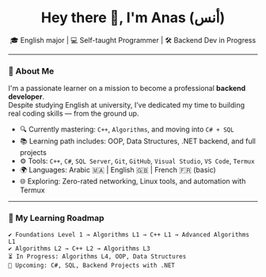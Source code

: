 <h1 align="center">Hey there 👋, I'm Anas (أنس) </h1>
<p align="center">
  🎓 English major | 💻 Self-taught Programmer | 🛠️ Backend Dev in Progress  
</p>

---

### 🚀 About Me

I'm a passionate learner on a mission to become a professional **backend developer**.  
Despite studying English at university, I’ve dedicated my time to building real coding skills — from the ground up.

- 🔍 Currently mastering: `C++`, `Algorithms`, and moving into `C# + SQL`
- 📚 Learning path includes: OOP, Data Structures, .NET backend, and full projects
- ⚙️ Tools: `C++`, `C#`, `SQL Server`, `Git`, `GitHub`, `Visual Studio`, `VS Code`, `Termux`
- 🌍 Languages: Arabic 🇲🇦 | English 🇬🇧 | French 🇫🇷 (basic)
- 🌐 Exploring: Zero-rated networking, Linux tools, and automation with Termux

---

### 🧠 My Learning Roadmap

```text
✔️ Foundations Level 1 → Algorithms L1 → C++ L1 → Advanced Algorithms L1
✔️ Algorithms L2 → C++ L2 → Algorithms L3
⏳ In Progress: Algorithms L4, OOP, Data Structures
🚀 Upcoming: C#, SQL, Backend Projects with .NET
